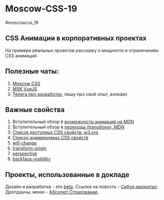 # Moscow-CSS-19
#moscowcss_19

## CSS Анимации в корпоративных проектах

На примере реальных проектов расскажу о мощности и ограничениях CSS анимаций.

## Полезные чаты:
1) [Moscow CSS](https://t.me/moscowcss)
1) [MSK VueJS](https://t.me/msk_vue_js)
1) [Телега про разработку](https://t.me/vzhyx_exp), пишу про свой опыт, вэлкам)

## Важные свойства

1) Вступительный обзор в [возможности анимаций на MDN](https://developer.mozilla.org/en-US/docs/Web/CSS/CSS_Animations)
1) Вступительный обзор в [переходы (transitions), MDN](https://developer.mozilla.org/ru/docs/Web/CSS/CSS_Transitions/Using_CSS_transitions)
1) [Список доступных CSS свойств, w3.org](https://www.w3.org/Style/CSS/all-properties.en.html)
1) [Список анимируемых CSS свойств](https://developer.mozilla.org/en-US/docs/Web/CSS/CSS_animated_properties)
1) [will-change](https://developer.mozilla.org/en-US/docs/Web/CSS/will-change)
1) [transform-origin](https://developer.mozilla.org/en-US/docs/Web/CSS/transform-origin)
1) [perspective](https://developer.mozilla.org/en-US/docs/Web/CSS/perspective)
1) [backface-visibility](https://developer.mozilla.org/en-US/docs/Web/CSS/backface-visibility)


## Проекты, использованные в докладе
Дизайн и разработка - это [beta](https://beta.ru/).
Ссылка на новость - [Сибур диджитал](https://sibur.digital/publications).
Дропдауны, меню - [Абсолют Страхование](https://www.absolutins.ru/fizicheskie-lica/strahovanie-pri-ipoteke/ipoteka/).

